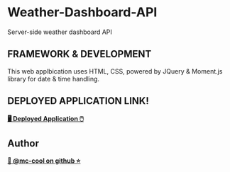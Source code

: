 # Weather-Dashboard-API
Server-side weather dashboard API

## FRAMEWORK & DEVELOPMENT
This web applbication uses HTML, CSS, powered by JQuery & Moment.js library for date & time handling.

## DEPLOYED APPLICATION LINK!
**[🖥️ Deployed Application 🖱️](https://m-ccool.github.io/)**





## Author
**[🐉 @mc-cool on github ⭐](https://github.com/m-ccool)**

